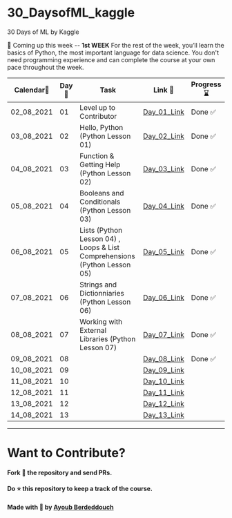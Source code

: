 # 30_DaysofML_kaggle
30 Days of ML by Kaggle 

👀 Coming up this week -- __1st WEEK__
For the rest of the week, you’ll learn the basics of Python, the most important language for data science. 
You don't need programming experience and can complete the course at your own pace throughout the week.

|Calendar📅 |Day📆 |Task |Link 🔗|Progress⌛ |
|------|------|-----|--------|-----------|
|02_08_2021|01|Level up to Contributor|[Day_01_Link](https://github.com/ayoub-berdeddouch/30_DaysofML_kaggle/blob/main/Day_01.md)|Done ✅ |
|03_08_2021|02|Hello, Python (Python Lesson 01)|[Day_02_Link]()|Done ✅ |
|04_08_2021|03|Function & Getting Help (Python Lesson 02)|[Day_03_Link]()| Done ✅|
|05_08_2021|04|Booleans and Conditionals (Python Lesson 03)|[Day_04_Link]()|Done ✅ |
|06_08_2021|05|Lists (Python Lesson 04) , Loops & List Comprehensions (Python Lesson 05)|[Day_05_Link]()| Done ✅|
|07_08_2021|06|Strings and Dictionniaries (Python Lesson 06)|[Day_06_Link]()|Done ✅ |
|08_08_2021|07|Working with External Libraries (Python Lesson 07)|[Day_07_Link]()|Done ✅ |
|09_08_2021|08||[Day_08_Link]()|Done ✅ |
|10_08_2021|09||[Day_09_Link]()| |
|11_08_2021|10||[Day_10_Link]()| |
|12_08_2021|11||[Day_11_Link]()| |
|13_08_2021|12||[Day_12_Link]()| |
|14_08_2021|13||[Day_13_Link]()| |



-------------------

# Want to Contribute?
#### Fork 🍴 the repository and send PRs.
 
#### Do :star: this repository to keep a track of the course. 
 
#### Made with 💟 by [Ayoub Berdeddouch](https://github.com/ayoub-berdeddouch)
 
